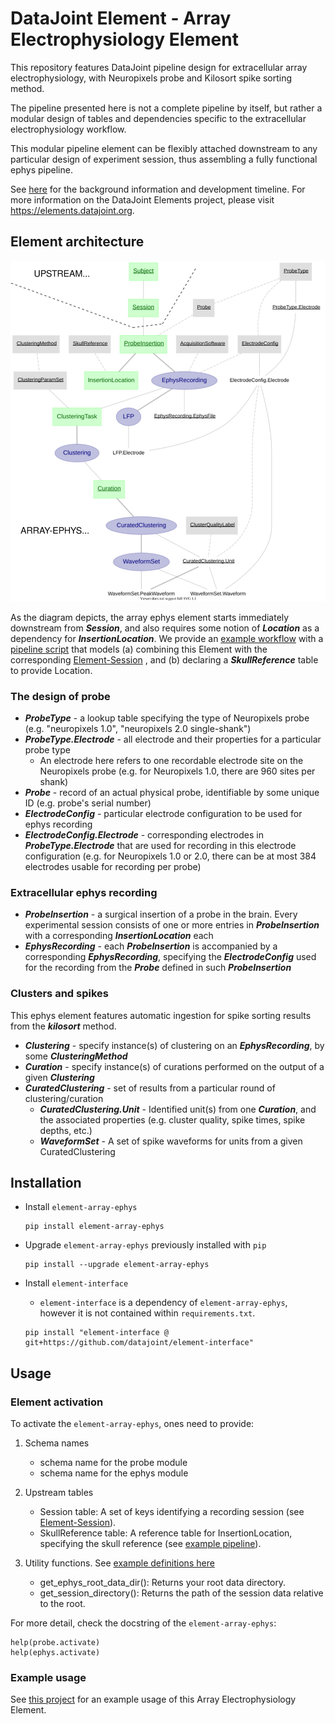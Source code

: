 # DataJoint Element - Array Electrophysiology Element

This repository features DataJoint pipeline design for extracellular array electrophysiology, 
with Neuropixels probe and Kilosort spike sorting method. 

The pipeline presented here is not a complete pipeline by itself, but rather a modular 
design of tables and dependencies specific to the extracellular electrophysiology workflow. 

This modular pipeline element can be flexibly attached downstream 
to any particular design of experiment session, thus assembling a fully functional 
ephys pipeline.

See [here](https://elements.datajoint.org/description/array_ephys/) for the background information and development timeline.  For more information on the DataJoint Elements project, please visit https://elements.datajoint.org.

## Element architecture

![element-array-ephys diagram](images/attached_array_ephys_element.svg)

As the diagram depicts, the array ephys element starts immediately downstream from ***Session***, 
and also requires some notion of ***Location*** as a dependency for ***InsertionLocation***. We 
provide an [example workflow](https://github.com/datajoint/workflow-array-ephys/) with a 
[pipeline script](https://github.com/datajoint/workflow-array-ephys/blob/main/workflow_array_ephys/pipeline.py)
that models (a) combining this Element with the corresponding [Element-Session](https://github.com/datajoint/element-session)
, and (b) declaring a ***SkullReference*** table to provide Location.

### The design of probe

+ ***ProbeType*** - a lookup table specifying the type of Neuropixels probe (e.g. "neuropixels 1.0", "neuropixels 2.0 single-shank")
+ ***ProbeType.Electrode*** - all electrode and their properties for a particular probe type
    + An electrode here refers to one recordable electrode site on the Neuropixels probe (e.g. for Neuropixels 1.0, there are 960 sites per shank)
+ ***Probe*** - record of an actual physical probe, identifiable by some unique ID (e.g. probe's serial number)
+ ***ElectrodeConfig*** - particular electrode configuration to be used for ephys recording
+ ***ElectrodeConfig.Electrode*** - corresponding electrodes in ***ProbeType.Electrode*** that are used for recording in this electrode configuration (e.g. for Neuropixels 1.0 or 2.0, there can be at most 384 electrodes usable for recording per probe)

### Extracellular ephys recording

+ ***ProbeInsertion*** - a surgical insertion of a probe in the brain. Every experimental session consists of one or more entries in ***ProbeInsertion*** with a corresponding ***InsertionLocation*** each
+ ***EphysRecording*** - each ***ProbeInsertion*** is accompanied by a corresponding ***EphysRecording***, specifying the ***ElectrodeConfig*** used for the recording from the ***Probe*** defined in such ***ProbeInsertion***
    
### Clusters and spikes

This ephys element features automatic ingestion for spike sorting results from the ***kilosort*** method. 

+ ***Clustering*** - specify instance(s) of clustering on an ***EphysRecording***, by some ***ClusteringMethod***
+ ***Curation*** - specify instance(s) of curations performed on the output of a given ***Clustering***
+ ***CuratedClustering*** - set of results from a particular round of clustering/curation
    + ***CuratedClustering.Unit*** - Identified unit(s) from one ***Curation***, and the associated properties (e.g. cluster quality, spike times, spike depths, etc.)
    + ***WaveformSet*** - A set of spike waveforms for units from a given CuratedClustering

## Installation

+ Install `element-array-ephys`
    ```
    pip install element-array-ephys
    ```

+ Upgrade `element-array-ephys` previously installed with `pip`
    ```
    pip install --upgrade element-array-ephys
    ```

+ Install `element-interface`

    + `element-interface` is a dependency of `element-array-ephys`, however it is not contained within `requirements.txt`.
     
    ```
    pip install "element-interface @ git+https://github.com/datajoint/element-interface"
    ```

## Usage

### Element activation

To activate the `element-array-ephys`, ones need to provide:

1. Schema names
    + schema name for the probe module
    + schema name for the ephys module

2. Upstream tables
    + Session table: A set of keys identifying a recording session (see [Element-Session](https://github.com/datajoint/element-session)).
    + SkullReference table: A reference table for InsertionLocation, specifying the skull reference (see [example pipeline](https://github.com/datajoint/workflow-array-ephys/blob/main/workflow_array_ephys/pipeline.py)).

3. Utility functions. See [example definitions here](https://github.com/datajoint/workflow-array-ephys/blob/main/workflow_array_ephys/paths.py)
    + get_ephys_root_data_dir(): Returns your root data directory.
    + get_session_directory(): Returns the path of the session data relative to the root.

For more detail, check the docstring of the `element-array-ephys`:

    help(probe.activate)
    help(ephys.activate)

### Example usage

See [this project](https://github.com/datajoint/workflow-array-ephys) for an example usage of this Array Electrophysiology Element.
